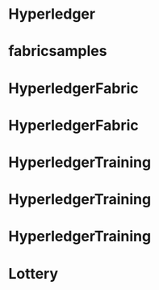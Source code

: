 # Hyperledger
# fabricsamples
# HyperledgerFabric
# HyperledgerFabric
# HyperledgerTraining
# HyperledgerTraining
# HyperledgerTraining
# Lottery
